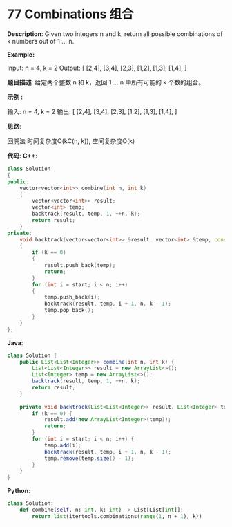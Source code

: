 # 77 Combinations 组合

__Description__:
Given two integers n and k, return all possible combinations of k numbers out of 1 ... n.

__Example:__

Input: n = 4, k = 2
Output:
[
  [2,4],
  [3,4],
  [2,3],
  [1,2],
  [1,3],
  [1,4],
]

__题目描述__:
给定两个整数 n 和 k，返回 1 ... n 中所有可能的 k 个数的组合。

__示例 :__

输入: n = 4, k = 2
输出:
[
  [2,4],
  [3,4],
  [2,3],
  [1,2],
  [1,3],
  [1,4],
]

__思路__:

回溯法
时间复杂度O(kC(n, k)), 空间复杂度O(k)

__代码__:
__C++__:

```C++
class Solution 
{
public:
    vector<vector<int>> combine(int n, int k) 
    {
        vector<vector<int>> result;
        vector<int> temp;
        backtrack(result, temp, 1, ++n, k);
        return result;
    }
private:
    void backtrack(vector<vector<int>> &result, vector<int> &temp, const int start, const int n, const int k) 
    {
        if (k == 0) 
        {
            result.push_back(temp);
            return;
        }
        for (int i = start; i < n; i++) 
        {
            temp.push_back(i);
            backtrack(result, temp, i + 1, n, k - 1);
            temp.pop_back();
        }
    }
};
```

__Java__:

```Java
class Solution {
    public List<List<Integer>> combine(int n, int k) {
        List<List<Integer>> result = new ArrayList<>();
        List<Integer> temp = new ArrayList<>();
        backtrack(result, temp, 1, ++n, k);
        return result;
    }
    
    private void backtrack(List<List<Integer>> result, List<Integer> temp, int start, int n, int k) {
        if (k == 0) {
            result.add(new ArrayList<Integer>(temp));
            return;
        }
        for (int i = start; i < n; i++) {
            temp.add(i);
            backtrack(result, temp, i + 1, n, k - 1);
            temp.remove(temp.size() - 1);
        }
    }
}
```

__Python__:

```Python
class Solution:
    def combine(self, n: int, k: int) -> List[List[int]]:
        return list(itertools.combinations(range(1, n + 1), k))
```
